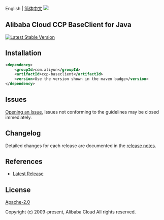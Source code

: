 English | [简体中文](README-CN.md)
![](https://aliyunsdk-pages.alicdn.com/icons/AlibabaCloud.svg)

## Alibaba Cloud CCP BaseClient for Java
[![Latest Stable Version](https://img.shields.io/maven-central/v/com.aliyun/ccp-baseclient.svg?label=Maven%20Central)](https://search.maven.org/search?q=g:%22com.aliyun%22%20AND%20a:%22ccp-baseclient%22)
## Installation

```xml
<dependency>
    <groupId>com.aliyun</groupId>
    <artifactId>ccp-baseclient</artifactId>
    <version>Use the version shown in the maven badge</version>
</dependency>
```

## Issues
[Opening an Issue](https://github.com/aliyun/aliyun-ccp/issues/new), Issues not conforming to the guidelines may be closed immediately.

## Changelog
Detailed changes for each release are documented in the [release notes](./ChangeLog.txt).

## References
* [Latest Release](https://github.com/aliyun/aliyun-ccp/tree/master/baseclient/java)

## License
[Apache-2.0](http://www.apache.org/licenses/LICENSE-2.0)

Copyright (c) 2009-present, Alibaba Cloud All rights reserved.